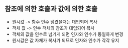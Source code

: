 ## 참조에 의한 호출과 값에 의한 호출

* 원시값 -> 함수 인수 넘겼을때는 대입되어 복사
* 객체 값 -> 인수 객체의 참조가 대입되어 복사
* 객체의 값을 인수로 넘기게 되면 인자와 인수가 동일하게 변경
* 원시값은 값 자체가 복사가 되므로 인자와 인수가 각각 유지
